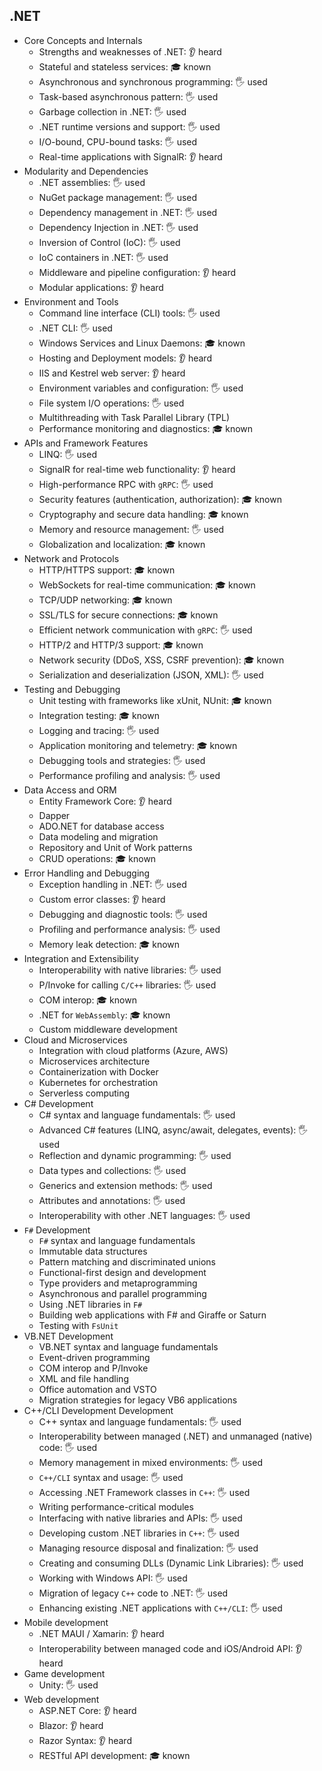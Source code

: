 ## .NET

- Core Concepts and Internals
  - Strengths and weaknesses of .NET: 👂 heard
  - Stateful and stateless services: 🎓 known
  - Asynchronous and synchronous programming: 🖐️ used
  - Task-based asynchronous pattern: 🖐️ used
  - Garbage collection in .NET: 🖐️ used
  - .NET runtime versions and support: 🖐️ used
  - I/O-bound, CPU-bound tasks: 🖐️ used
  - Real-time applications with SignalR: 👂 heard
- Modularity and Dependencies
  - .NET assemblies: 🖐️ used
  - NuGet package management: 🖐️ used
  - Dependency management in .NET: 🖐️ used
  - Dependency Injection in .NET: 🖐️ used
  - Inversion of Control (IoC): 🖐️ used
  - IoC containers in .NET: 🖐️ used
  - Middleware and pipeline configuration: 👂 heard
  - Modular applications: 👂 heard
- Environment and Tools
  - Command line interface (CLI) tools: 🖐️ used
  - .NET CLI: 🖐️ used
  - Windows Services and Linux Daemons: 🎓 known
  - Hosting and Deployment models: 👂 heard
  - IIS and Kestrel web server: 👂 heard
  - Environment variables and configuration: 🖐️ used
  - File system I/O operations: 🖐️ used
  - Multithreading with Task Parallel Library (TPL)
  - Performance monitoring and diagnostics: 🎓 known
- APIs and Framework Features
  - LINQ: 🖐️ used
  - SignalR for real-time web functionality: 👂 heard
  - High-performance RPC with `gRPC`: 🖐️ used
  - Security features (authentication, authorization): 🎓 known
  - Cryptography and secure data handling: 🎓 known
  - Memory and resource management: 🖐️ used
  - Globalization and localization: 🎓 known
- Network and Protocols
  - HTTP/HTTPS support: 🎓 known
  - WebSockets for real-time communication: 🎓 known
  - TCP/UDP networking: 🎓 known
  - SSL/TLS for secure connections: 🎓 known
  - Efficient network communication with `gRPC`: 🖐️ used
  - HTTP/2 and HTTP/3 support: 🎓 known
  - Network security (DDoS, XSS, CSRF prevention): 🎓 known
  - Serialization and deserialization (JSON, XML): 🖐️ used
- Testing and Debugging
  - Unit testing with frameworks like xUnit, NUnit: 🎓 known
  - Integration testing: 🎓 known
  - Logging and tracing: 🖐️ used
  - Application monitoring and telemetry: 🎓 known
  - Debugging tools and strategies: 🖐️ used
  - Performance profiling and analysis: 🖐️ used
- Data Access and ORM
  - Entity Framework Core: 👂 heard
  - Dapper
  - ADO.NET for database access
  - Data modeling and migration
  - Repository and Unit of Work patterns
  - CRUD operations: 🎓 known
- Error Handling and Debugging
  - Exception handling in .NET: 🖐️ used
  - Custom error classes: 👂 heard
  - Debugging and diagnostic tools: 🖐️ used
  - Profiling and performance analysis: 🖐️ used
  - Memory leak detection: 🎓 known
- Integration and Extensibility
  - Interoperability with native libraries: 🖐️ used
  - P/Invoke for calling `C/C++` libraries: 🖐️ used
  - COM interop: 🎓 known
  - .NET for `WebAssembly`: 🎓 known
  - Custom middleware development
- Cloud and Microservices
  - Integration with cloud platforms (Azure, AWS)
  - Microservices architecture
  - Containerization with Docker
  - Kubernetes for orchestration
  - Serverless computing
- C# Development
  - C# syntax and language fundamentals: 🖐️ used
  - Advanced C# features (LINQ, async/await, delegates, events): 🖐️ used
  - Reflection and dynamic programming: 🖐️ used
  - Data types and collections: 🖐️ used
  - Generics and extension methods: 🖐️ used
  - Attributes and annotations: 🖐️ used
  - Interoperability with other .NET languages: 🖐️ used
- `F#` Development
  - `F#` syntax and language fundamentals
  - Immutable data structures
  - Pattern matching and discriminated unions
  - Functional-first design and development
  - Type providers and metaprogramming
  - Asynchronous and parallel programming
  - Using .NET libraries in `F#`
  - Building web applications with F# and Giraffe or Saturn
  - Testing with `FsUnit`
- VB.NET Development
  - VB.NET syntax and language fundamentals
  - Event-driven programming
  - COM interop and P/Invoke
  - XML and file handling
  - Office automation and VSTO
  - Migration strategies for legacy VB6 applications
- C++/CLI Development Development
  - C++ syntax and language fundamentals: 🖐️ used
  - Interoperability between managed (.NET) and unmanaged (native) code: 🖐️ used
  - Memory management in mixed environments: 🖐️ used
  - `C++/CLI` syntax and usage: 🖐️ used
  - Accessing .NET Framework classes in `C++`: 🖐️ used
  - Writing performance-critical modules
  - Interfacing with native libraries and APIs: 🖐️ used
  - Developing custom .NET libraries in `C++`: 🖐️ used
  - Managing resource disposal and finalization: 🖐️ used
  - Creating and consuming DLLs (Dynamic Link Libraries): 🖐️ used
  - Working with Windows API: 🖐️ used
  - Migration of legacy `C++` code to .NET: 🖐️ used
  - Enhancing existing .NET applications with `C++/CLI`: 🖐️ used
- Mobile development
  - .NET MAUI / Xamarin: 👂 heard
  - Interoperability between managed code and iOS/Android API: 👂 heard
- Game development
  - Unity: 🖐️ used
- Web development
  - ASP.NET Core: 👂 heard
  - Blazor: 👂 heard
  - Razor Syntax: 👂 heard
  - RESTful API development: 🎓 known
